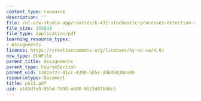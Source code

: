 ```yaml
---
content_type: resource
description: ''
file: /ol-ocw-studio-app/courses/6-432-stochastic-processes-detection-and-estimation-spring-2004/a143dfe9855d7698e6009023d07bb0c5_ps11.pdf
file_size: 155833
file_type: application/pdf
learning_resource_types:
- Assignments
license: https://creativecommons.org/licenses/by-nc-sa/4.0/
ocw_type: OCWFile
parent_title: Assignments
parent_type: CourseSection
parent_uid: 13d1a727-41cc-4398-5b5c-dd6d9430aa0b
resourcetype: Document
title: ps11.pdf
uid: a143dfe9-855d-7698-e600-9023d07bb0c5
---
```

